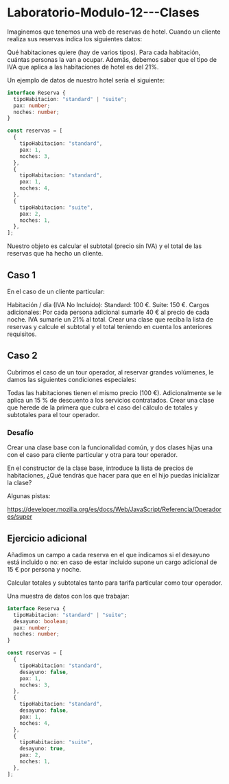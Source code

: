 # Laboratorio-Modulo-12---Clases

Imaginemos que tenemos una web de reservas de hotel. Cuando un cliente realiza sus reservas indica los siguientes datos:

Qué habitaciones quiere (hay de varios tipos).
Para cada habitación, cuántas personas la van a ocupar.
Además, debemos saber que el tipo de IVA que aplica a las habitaciones de hotel es del 21%.

Un ejemplo de datos de nuestro hotel sería el siguiente:

```typescript
interface Reserva {
  tipoHabitacion: "standard" | "suite";
  pax: number;
  noches: number;
}

const reservas = [
  {
    tipoHabitacion: "standard",
    pax: 1,
    noches: 3,
  },
  {
    tipoHabitacion: "standard",
    pax: 1,
    noches: 4,
  },
  {
    tipoHabitacion: "suite",
    pax: 2,
    noches: 1,
  },
];
```

Nuestro objeto es calcular el subtotal (precio sin IVA) y el total de las reservas que ha hecho un cliente.

## Caso 1

En el caso de un cliente particular:

Habitación / día (IVA No Incluido):
Standard: 100 €.
Suite: 150 €.
Cargos adicionales:
Por cada persona adicional sumarle 40 € al precio de cada noche.
IVA sumarle un 21% al total.
Crear una clase que reciba la lista de reservas y calcule el subtotal y el total teniendo en cuenta los anteriores requisitos.

## Caso 2

Cubrimos el caso de un tour operador, al reservar grandes volúmenes, le damos las siguientes condiciones especiales:

Todas las habitaciones tienen el mismo precio (100 €).
Adicionalmente se le aplica un 15 % de descuento a los servicios contratados.
Crear una clase que herede de la primera que cubra el caso del cálculo de totales y subtotales para el tour operador.

### Desafío

Crear una clase base con la funcionalidad común, y dos clases hijas una con el caso para cliente particular y otra para tour operador.

En el constructor de la clase base, introduce la lista de precios de habitaciones, ¿Qué tendrás que hacer para que en el hijo puedas inicializar la clase?

Algunas pistas:

<https://developer.mozilla.org/es/docs/Web/JavaScript/Referencia/Operadores/super>

## Ejercicio adicional

Añadimos un campo a cada reserva en el que indicamos si el desayuno está incluido o no: en caso de estar incluido supone un cargo adicional de 15 € por persona y noche.

Calcular totales y subtotales tanto para tarifa particular como tour operador.

Una muestra de datos con los que trabajar:

```typescript
interface Reserva {
  tipoHabitacion: "standard" | "suite";
  desayuno: boolean;
  pax: number;
  noches: number;
}

const reservas = [
  {
    tipoHabitacion: "standard",
    desayuno: false,
    pax: 1,
    noches: 3,
  },
  {
    tipoHabitacion: "standard",
    desayuno: false,
    pax: 1,
    noches: 4,
  },
  {
    tipoHabitacion: "suite",
    desayuno: true,
    pax: 2,
    noches: 1,
  },
];
```
